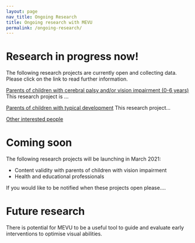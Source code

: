 ```yaml
---
layout: page
nav_title: Ongoing Research
title: Ongoing research with MEVU
permalink: /ongoing-research/
---
```

# Research in progress now!

The following research projects are currently open and collecting data. Please click on the link to read further information. 

[Parents of children with cerebral palsy and/or vision impairment (0-6 years)](https://rdcap.acu.edu.au/surveys/?s=TXJ9MPC3JT)
This research project is ...

[Parents of children with typical development](https://rdcap.acu.edu.au/surveys/?s=PA93YHLKRD)
This research project...

[Other interested people]() 


# Coming soon

The following research projects will be launching in March 2021:
 - Content validity with parents of children with vision impairment
 - Health and educational professionals
 
 If you would like to be notified when these projects open please....
 
 
 # Future research 
 
 There is potential for MEVU to be a useful tool to guide and evaluate early interventions to optimise visual abilities. 
 
 
